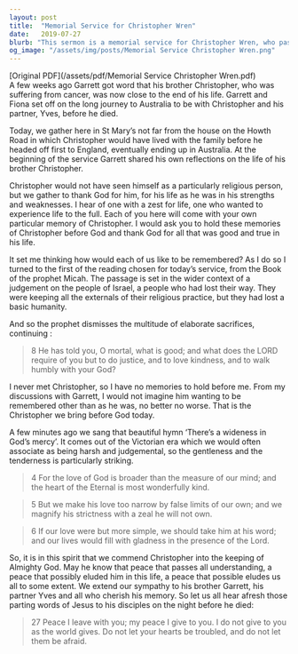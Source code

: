 ```yaml
---
layout: post
title:  "Memorial Service for Christopher Wren"
date:   2019-07-27
blurb: "This sermon is a memorial service for Christopher Wren, who passed away from cancer. The sermon reflects on Christopher's life, his journey from England to Australia, and his zest for life. It also discusses the importance of remembering the good and true in a person's life, and the peace that can be found in God's love."
og_image: "/assets/img/posts/Memorial Service Christopher Wren.png"
---
```

[Original PDF](/assets/pdf/Memorial Service Christopher Wren.pdf)    
A few weeks ago Garrett got word that his brother Christopher, who was suffering from cancer, was now close to the end of his life. Garrett and Fiona set off on the long journey to Australia to be with Christopher and his partner, Yves, before he died.

Today, we gather here in St Mary’s not far from the house on the Howth Road in which Christopher would have lived with the family before he headed off first to England, eventually ending up in Australia. At the beginning of the service Garrett shared his own reflections on the life of his brother Christopher.

Christopher would not have seen himself as a particularly religious person, but we gather to thank God for him, for his life as he was in his strengths and weaknesses. I hear of one with a zest for life, one who wanted to experience life to the full. Each of you here will come with your own particular memory of Christopher. I would ask you to hold these memories of Christopher before God and thank God for all that was good and true in his life.

It set me thinking how would each of us like to be remembered? As I do so I turned to the first of the reading chosen for today’s service, from the Book of the prophet Micah. The passage is set in the wider context of a judgement on the people of Israel, a people who had lost their way. They were keeping all the externals of their religious practice, but they had lost a basic humanity.

And so the prophet dismisses the multitude of elaborate sacrifices, continuing :

>8 He has told you, O mortal, what is good;
and what does the LORD require of you
but to do justice, and to love kindness,
and to walk humbly with your God?

I never met Christopher, so I have no memories to hold before me. From my discussions with Garrett, I would not imagine him wanting to be remembered other than as he was, no better no worse. That is the Christopher we bring before God today.

A few minutes ago we sang that beautiful hymn ‘There’s a wideness in God’s mercy’. It comes out of the Victorian era which we would often associate as being harsh and judgemental, so the gentleness and the tenderness is particularly striking.

>4 For the love of God is broader
than the measure of our mind;
and the heart of the Eternal
is most wonderfully kind.

>5 But we make his love too narrow
by false limits of our own;
and we magnify his strictness
with a zeal he will not own.

>6 If our love were but more simple,
we should take him at his word;
and our lives would fill with gladness
in the presence of the Lord.

So, it is in this spirit that we commend Christopher into the keeping of Almighty God. May he know that peace that passes all understanding, a peace that possibly eluded him in this life, a peace that possible eludes us all to some extent. We extend our sympathy to his brother Garrett, his partner Yves and all who cherish his memory. So let us all hear afresh those parting words of Jesus to his disciples on the night before he died:

>27 Peace I leave with you; my peace I give to you. I do not give to you as the world gives. Do not let your hearts be troubled, and do not let them be afraid.
